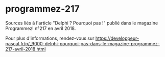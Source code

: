 # programmez-217
Sources liés à l'article "Delphi ? Pourquoi pas !" publié dans le magazine Programmez! n°217 en avril 2018.

Pour plus d'informations, rendez-vous sur https://developpeur-pascal.fr/p/_9000-delphi-pourquoi-pas-dans-le-magazine-programmez-217-avril-2018.html
